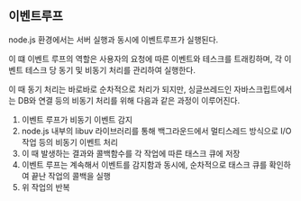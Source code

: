 ## 이벤트루프

node.js 환경에서는 서버 실행과 동시에 이벤트루프가 실행된다.

이 떄 이벤트 루프의 역할은 사용자의 요청에 따른 이벤트와 테스크를 트래킹하며,
각 이벤트 테스크 당 동기 및 비동기 처리를 관리하여 실행한다.

이 때 동기 처리는 바로바로 순차적으로 처리가 되지만,
싱글쓰레드인 자바스크립트에서는 DB와 연결 등의 비동기 처리를 위해 다음과 같은 과정이 이루어진다.

1. 이벤트 루프가 비동기 이벤트 감지
2. node.js 내부의 libuv 라이브러리를 통해 백그라운드에서 멀티스레드 방식으로 I/O작업 등의 비동기 이벤트 처리
3. 이 때 발생하는 결과와 콜백함수를 각 작업에 따른 태스크 큐에 저장
4. 이벤트 루프는 계속해서 이벤트를 감지함과 동시에, 순차적으로 태스크 큐를 확인하여 끝난 작업의 콜백을 실행
5. 위 작업의 반복
